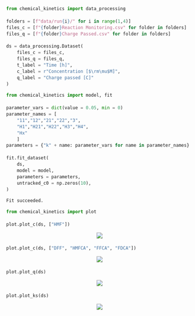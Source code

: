 ```python
from chemical_kinetics import data_processing

folders = [f"data/run{i}/" for i in range(1,4)]
files_c = [f"{folder}Reaction Monitoring.csv" for folder in folders]
files_q = [f"{folder}Charge Passed.csv" for folder in folders]

ds = data_processing.Dataset(
    files_c = files_c,
    files_q = files_q,
    t_label = "Time [h]",
    c_label = r"Concentration [$\rm\mu$M]",
    q_label = "Charge passed [C]"
)
```


```python
from chemical_kinetics import model, fit

parameter_vars = dict(value = 0.05, min = 0)
parameter_names = [
    "11","12","21","22","3",
    "H1","H21","H22","H3","H4",
    "Hx"
    ]
parameters = {"k" + name: parameter_vars for name in parameter_names}

fit.fit_dataset(
    ds,
    model = model,
    parameters = parameters,
    untracked_c0 = np.zeros(10),
)
```

    Fit succeeded.



```python
from chemical_kinetics import plot

plot.plot_c(ds, ["HMF"])
```


<p align='center'><img src = ![svg](HMF_oxidation_WO3_files/HMF_oxidation_WO3_2_0.svg)
></p>


```python
plot.plot_c(ds, ["DFF", "HMFCA", "FFCA", "FDCA"])
```


<p align='center'><img src = ![svg](HMF_oxidation_WO3_files/HMF_oxidation_WO3_3_0.svg)
></p>


```python
plot.plot_q(ds)
```


<p align='center'><img src = ![svg](HMF_oxidation_WO3_files/HMF_oxidation_WO3_4_0.svg)
></p>


```python
plot.plot_ks(ds)
```


<p align='center'><img src = ![svg](HMF_oxidation_WO3_files/HMF_oxidation_WO3_5_0.svg)
></p>
